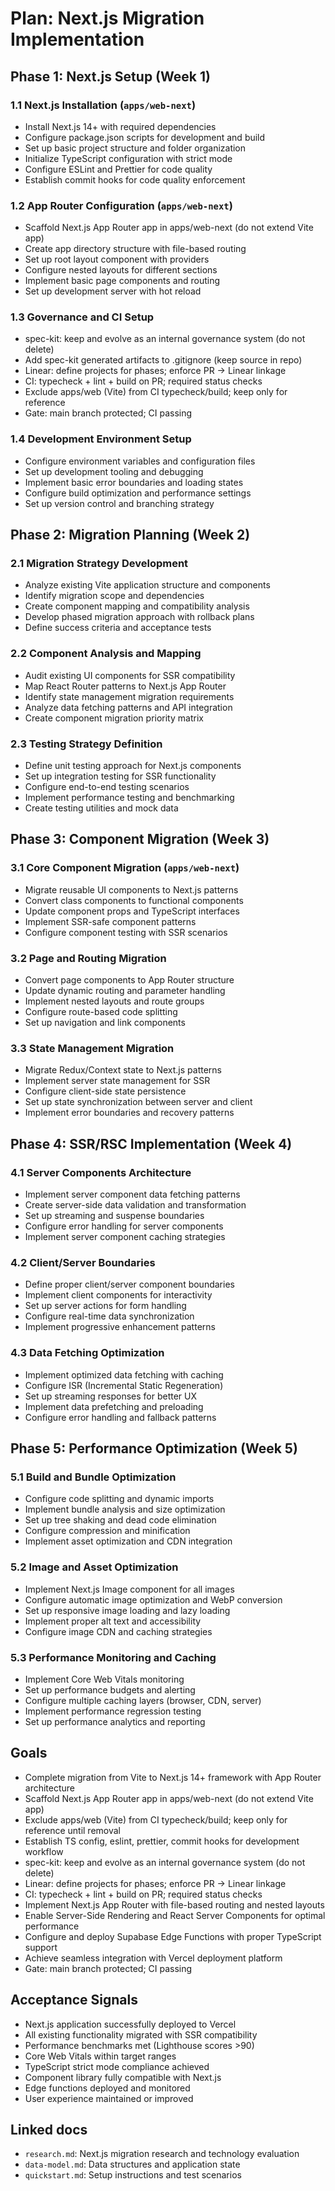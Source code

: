 # Plan: Next.js Migration Implementation

## Phase 1: Next.js Setup (Week 1)

### **1.1 Next.js Installation (`apps/web-next`)**

- Install Next.js 14+ with required dependencies
- Configure package.json scripts for development and build
- Set up basic project structure and folder organization
- Initialize TypeScript configuration with strict mode
- Configure ESLint and Prettier for code quality
- Establish commit hooks for code quality enforcement

### **1.2 App Router Configuration (`apps/web-next`)**

- Scaffold Next.js App Router app in apps/web-next (do not extend Vite app)
- Create app directory structure with file-based routing
- Set up root layout component with providers
- Configure nested layouts for different sections
- Implement basic page components and routing
- Set up development server with hot reload

### **1.3 Governance and CI Setup**

- spec-kit: keep and evolve as an internal governance system (do not delete)
- Add spec-kit generated artifacts to .gitignore (keep source in repo)
- Linear: define projects for phases; enforce PR → Linear linkage
- CI: typecheck + lint + build on PR; required status checks
- Exclude apps/web (Vite) from CI typecheck/build; keep only for reference
- Gate: main branch protected; CI passing

### **1.4 Development Environment Setup**

- Configure environment variables and configuration files
- Set up development tooling and debugging
- Implement basic error boundaries and loading states
- Configure build optimization and performance settings
- Set up version control and branching strategy

## Phase 2: Migration Planning (Week 2)

### **2.1 Migration Strategy Development**

- Analyze existing Vite application structure and components
- Identify migration scope and dependencies
- Create component mapping and compatibility analysis
- Develop phased migration approach with rollback plans
- Define success criteria and acceptance tests

### **2.2 Component Analysis and Mapping**

- Audit existing UI components for SSR compatibility
- Map React Router patterns to Next.js App Router
- Identify state management migration requirements
- Analyze data fetching patterns and API integration
- Create component migration priority matrix

### **2.3 Testing Strategy Definition**

- Define unit testing approach for Next.js components
- Set up integration testing for SSR functionality
- Configure end-to-end testing scenarios
- Implement performance testing and benchmarking
- Create testing utilities and mock data

## Phase 3: Component Migration (Week 3)

### **3.1 Core Component Migration (`apps/web-next`)**

- Migrate reusable UI components to Next.js patterns
- Convert class components to functional components
- Update component props and TypeScript interfaces
- Implement SSR-safe component patterns
- Configure component testing with SSR scenarios

### **3.2 Page and Routing Migration**

- Convert page components to App Router structure
- Update dynamic routing and parameter handling
- Implement nested layouts and route groups
- Configure route-based code splitting
- Set up navigation and link components

### **3.3 State Management Migration**

- Migrate Redux/Context state to Next.js patterns
- Implement server state management for SSR
- Configure client-side state persistence
- Set up state synchronization between server and client
- Implement error boundaries and recovery patterns

## Phase 4: SSR/RSC Implementation (Week 4)

### **4.1 Server Components Architecture**

- Implement server component data fetching patterns
- Create server-side data validation and transformation
- Set up streaming and suspense boundaries
- Configure error handling for server components
- Implement server component caching strategies

### **4.2 Client/Server Boundaries**

- Define proper client/server component boundaries
- Implement client components for interactivity
- Set up server actions for form handling
- Configure real-time data synchronization
- Implement progressive enhancement patterns

### **4.3 Data Fetching Optimization**

- Implement optimized data fetching with caching
- Configure ISR (Incremental Static Regeneration)
- Set up streaming responses for better UX
- Implement data prefetching and preloading
- Configure error handling and fallback patterns

## Phase 5: Performance Optimization (Week 5)

### **5.1 Build and Bundle Optimization**

- Configure code splitting and dynamic imports
- Implement bundle analysis and size optimization
- Set up tree shaking and dead code elimination
- Configure compression and minification
- Implement asset optimization and CDN integration

### **5.2 Image and Asset Optimization**

- Implement Next.js Image component for all images
- Configure automatic image optimization and WebP conversion
- Set up responsive image loading and lazy loading
- Implement proper alt text and accessibility
- Configure image CDN and caching strategies

### **5.3 Performance Monitoring and Caching**

- Implement Core Web Vitals monitoring
- Set up performance budgets and alerting
- Configure multiple caching layers (browser, CDN, server)
- Implement performance regression testing
- Set up performance analytics and reporting

## Goals

- Complete migration from Vite to Next.js 14+ framework with App Router architecture
- Scaffold Next.js App Router app in apps/web-next (do not extend Vite app)
- Exclude apps/web (Vite) from CI typecheck/build; keep only for reference until removal
- Establish TS config, eslint, prettier, commit hooks for development workflow
- spec-kit: keep and evolve as an internal governance system (do not delete)
- Linear: define projects for phases; enforce PR → Linear linkage
- CI: typecheck + lint + build on PR; required status checks
- Implement Next.js App Router with file-based routing and nested layouts
- Enable Server-Side Rendering and React Server Components for optimal performance
- Configure and deploy Supabase Edge Functions with proper TypeScript support
- Achieve seamless integration with Vercel deployment platform
- Gate: main branch protected; CI passing

## Acceptance Signals

- Next.js application successfully deployed to Vercel
- All existing functionality migrated with SSR compatibility
- Performance benchmarks met (Lighthouse scores >90)
- Core Web Vitals within target ranges
- TypeScript strict mode compliance achieved
- Component library fully compatible with Next.js
- Edge functions deployed and monitored
- User experience maintained or improved

## Linked docs

- `research.md`: Next.js migration research and technology evaluation
- `data-model.md`: Data structures and application state
- `quickstart.md`: Setup instructions and test scenarios
